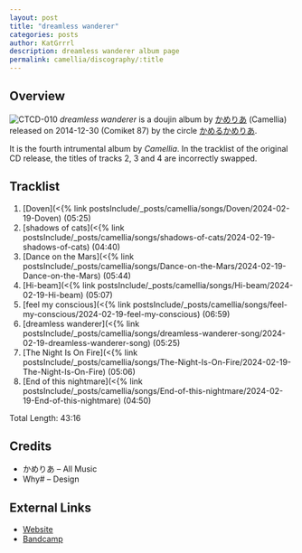 ```yaml
---
layout: post
title: "dreamless wanderer"
categories: posts
author: KatGrrrl
description: dreamless wanderer album page
permalink: camellia/discography/:title
---
```


## Overview

![CTCD-010](https://cdn.camellia.wiki/images/camellia/albums/CTCD-010.png)
*dreamless wanderer* is a doujin album by [かめりあ](/camellia) (Camellia) released on 2014-12-30 (Comiket 87) by the circle [かめるかめりあ](#).

It is the fourth intrumental album by *Camellia*. In the tracklist of the original CD release, the titles of tracks 2, 3 and 4 are incorrectly swapped.

## Tracklist

1. [Doven](<{% link postsInclude/_posts/camellia/songs/Doven/2024-02-19-Doven) (05:25)
2. [shadows of cats](<{% link postsInclude/_posts/camellia/songs/shadows-of-cats/2024-02-19-shadows-of-cats) (04:40)
3. [Dance on the Mars](<{% link postsInclude/_posts/camellia/songs/Dance-on-the-Mars/2024-02-19-Dance-on-the-Mars) (05:44)
4. [Hi-beam](<{% link postsInclude/_posts/camellia/songs/Hi-beam/2024-02-19-Hi-beam) (05:07)
5. [feel my conscious](<{% link postsInclude/_posts/camellia/songs/feel-my-conscious/2024-02-19-feel-my-conscious) (06:59)
6. [dreamless wanderer](<{% link postsInclude/_posts/camellia/songs/dreamless-wanderer-song/2024-02-19-dreamless-wanderer-song) (05:25)
7. [The Night Is On Fire](<{% link postsInclude/_posts/camellia/songs/The-Night-Is-On-Fire/2024-02-19-The-Night-Is-On-Fire) (05:06)
8. [End of this nightmare](<{% link postsInclude/_posts/camellia/songs/End-of-this-nightmare/2024-02-19-End-of-this-nightmare) (04:50)

Total Length: 43:16

## Credits

* かめりあ – All Music
* Why# – Design

## External Links

* [Website](https://cametek.jp/dwep/)
* [Bandcamp](https://cametek.bandcamp.com/album/dreamless-wanderer)
